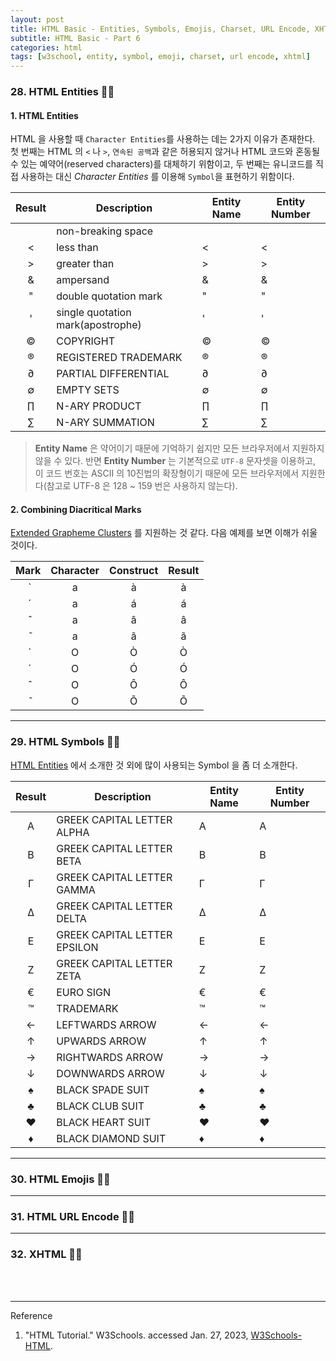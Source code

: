 ```yaml
---
layout: post
title: HTML Basic - Entities, Symbols, Emojis, Charset, URL Encode, XHTML
subtitle: HTML Basic - Part 6
categories: html
tags: [w3school, entity, symbol, emoji, charset, url encode, xhtml]
---
```


<script async src="https://cpwebassets.codepen.io/assets/embed/ei.js"></script>

### 28. HTML Entities 👩‍💻

#### 1. HTML Entities

HTML 을 사용할 때 `Character Entities`를 사용하는 데는 2가지 이유가 존재한다. 첫 번째는 HTML 의 `<` 나 `>`, `연속된 공백`과 
같은 허용되지 않거나 HTML 코드와 혼동될 수 있는 예약어(reserved characters)를 대체하기 위함이고, 두 번째는 유니코드를 직접 사용하는 
대신 *Character Entities* 를 이용해 `Symbol`을 표현하기 위함이다.

| Result | Description                       | Entity Name | Entity Number |
|:------:|-----------------------------------|-------------|---------------|
|        | non-breaking space                | &nbsp;      | &#160;        |
|   <    | less than                         | &lt;        | &#60;         |
|   >    | greater than                      | &gt;        | &#62;         |
|   &    | ampersand                         | &amp;       | &#38;         |
|   "    | double quotation mark             | &quot;      | &#34;         |
|   '    | single quotation mark(apostrophe) | &apos;      | &#39;         |
|   ©    | COPYRIGHT                         | &copy;      | &#169;        |
|   ®    | REGISTERED TRADEMARK              | &reg;       | &#174;        |
|   ∂    | PARTIAL DIFFERENTIAL              | &part;      | &#8706;       |
|   ∅    | EMPTY SETS                        | &empty;     | &#8709;       |
|   ∏    | N-ARY PRODUCT                     | &prod;      | &#8719;       |
|   ∑    | N-ARY SUMMATION                   | &sum;       | &#8721;       |

> **Entity Name** 은 약어이기 때문에 기억하기 쉽지만 모든 브라우저에서 지원하지 않을 수 있다. 반면 **Entity Number** 는 
> 기본적으로 `UTF-8` 문자셋을 이용하고, 이 코드 번호는 ASCII 의 10진법의 확장형이기 때문에 모든 브라우저에서 지원한다(참고로 UTF-8 
> 은 128 ~ 159 번은 사용하지 않는다).

#### 2. Combining Diacritical Marks

[Extended Grapheme Clusters](/swift/2022/09/17/strings-and-characters.html#h-2-extended-grapheme-clusters-자모-그룹의-확장) 
를 지원하는 것 같다. 다음 예제를 보면 이해가 쉬울 것이다.

| Mark | Character | Construct | Result |
|:----:|:---------:|:---------:|:------:|
|  ̀	  |     a     |  a&#768;  |   à   |
|  ́	  |     a     |  a&#769;  |   á   |
|  ̂	  |     a     |  a&#770;  |   â   |
|  ̃	  |     a     |  a&#771;  |   ã   |
|  ̀	  |     O     |  O&#768;  |   Ò   |
|  ́	  |     O     |  O&#769;  |   Ó   |
|  ̂	  |     O     |  O&#770;  |   Ô   |
|  ̃	  |     O     |  O&#771;  |   Õ   |

---

### 29. HTML Symbols 👩‍💻

[HTML Entities](#h-1-html-entities) 에서 소개한 것 외에 많이 사용되는 Symbol 을 좀 더 소개한다.

| Result | Description                  | Entity Name | Entity Number |
|:------:|------------------------------|-------------|---------------|
|   Α    | GREEK CAPITAL LETTER ALPHA   | &Alpha;     | &#913;        |
|   Β    | GREEK CAPITAL LETTER BETA    | &Beta;      | &#914;        |
|   Γ    | GREEK CAPITAL LETTER GAMMA   | &Gamma;     | &#915;        |
|   Δ    | GREEK CAPITAL LETTER DELTA   | &Delta;     | &#916;        |
|   Ε    | GREEK CAPITAL LETTER EPSILON | &Epsilon;   | &#917;        |
|   Ζ    | GREEK CAPITAL LETTER ZETA    | &Zeta;      | &#918;        |
|   €    | EURO SIGN                    | &euro;      | &#8364;       |
|   ™    | TRADEMARK                    | &trade;     | &#8482;       |
|   ←    | LEFTWARDS ARROW              | &larr;      | &#8592;       |
|   ↑    | UPWARDS ARROW                | &uarr;      | &#8593;       |
|   →    | RIGHTWARDS ARROW             | &rarr;      | &#8594;       |
|   ↓    | DOWNWARDS ARROW              | &darr;      | &#8595;       |
|   ♠    | BLACK SPADE SUIT             | &spades;    | &#9824;       |
|   ♣    | BLACK CLUB SUIT              | &clubs;     | &#9827;       |
|   ♥    | BLACK HEART SUIT             | &hearts;    | &#9829;       |
|   ♦    | BLACK DIAMOND SUIT           | &diams;     | &#9830;       |

---

### 30. HTML Emojis 👩‍💻


---

### 31. HTML URL Encode 👩‍💻



---

### 32. XHTML 👩‍💻


<br><br>

---
Reference

1. "HTML Tutorial." W3Schools. accessed Jan. 27, 2023, [W3Schools-HTML](https://www.w3schools.com/html/default.asp).

